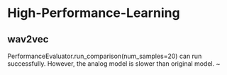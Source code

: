 # High-Performance-Learning

## wav2vec
PerformanceEvaluator.run_comparison(num_samples=20) can run successfully. However, the analog model is slower than original model. ~